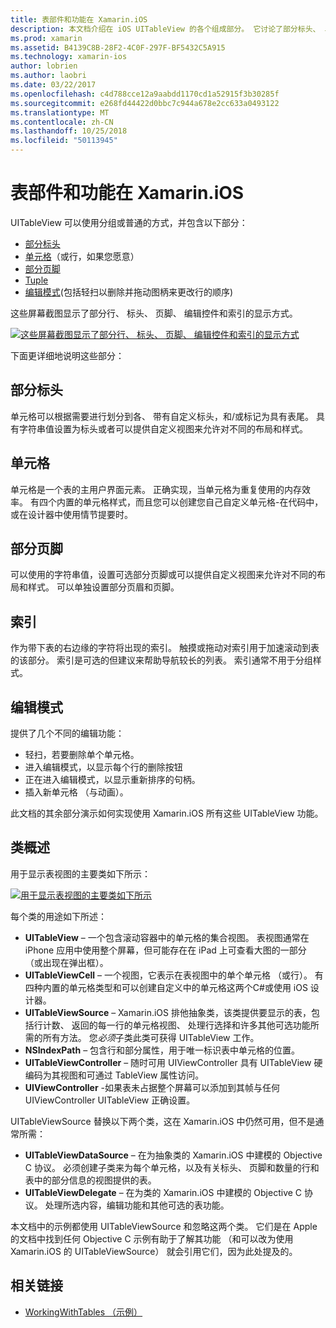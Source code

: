 ```yaml
---
title: 表部件和功能在 Xamarin.iOS
description: 本文档介绍在 iOS UITableView 的各个组成部分。 它讨论了部分标头、 单元格、 部分页脚、 索引和编辑模式。
ms.prod: xamarin
ms.assetid: B4139C8B-28F2-4C0F-297F-BF5432C5A915
ms.technology: xamarin-ios
author: lobrien
ms.author: laobri
ms.date: 03/22/2017
ms.openlocfilehash: c4d788cce12a9aabdd1170cd1a52915f3b30285f
ms.sourcegitcommit: e268fd44422d0bbc7c944a678e2cc633a0493122
ms.translationtype: MT
ms.contentlocale: zh-CN
ms.lasthandoff: 10/25/2018
ms.locfileid: "50113945"
---
```

# <a name="table-parts-and-functionality-in-xamarinios"></a>表部件和功能在 Xamarin.iOS

UITableView 可以使用分组或普通的方式，并包含以下部分：

-  [部分标头](#Section_Header)
-  [单元格](#Cells)（或行，如果您愿意）
-  [部分页脚](#Section_Footer)
-  [Tuple](#Index)
-  [编辑模式](#Edit_Features)(包括轻扫以删除并拖动图柄来更改行的顺序) 

这些屏幕截图显示了部分行、 标头、 页脚、 编辑控件和索引的显示方式。

 [![](table-parts-and-functionality-images/image1a.png "这些屏幕截图显示了部分行、 标头、 页脚、 编辑控件和索引的显示方式")](table-parts-and-functionality-images/image1a.png#lightbox)

下面更详细地说明这些部分：

<a name="Section_Header" />

## <a name="section-header"></a>部分标头

单元格可以根据需要进行划分到各、 带有自定义标头，和/或标记为具有表尾。 具有字符串值设置为标头或者可以提供自定义视图来允许对不同的布局和样式。

<a name="Cells" />

## <a name="cells"></a>单元格

单元格是一个表的主用户界面元素。 正确实现，当单元格为重复使用的内存效率。 有四个内置的单元格样式，而且您可以创建您自己自定义单元格-在代码中，或在设计器中使用情节提要时。

<a name="Section_Footer"/>

## <a name="section-footer"></a>部分页脚

可以使用的字符串值，设置可选部分页脚或可以提供自定义视图来允许对不同的布局和样式。 可以单独设置部分页眉和页脚。

<a name="Index" />

## <a name="index"></a>索引

作为带下表的右边缘的字符将出现的索引。
触摸或拖动对索引用于加速滚动到表的该部分。 索引是可选的但建议来帮助导航较长的列表。 索引通常不用于分组样式。

<a name="Edit_Features" />

## <a name="editing-mode"></a>编辑模式

提供了几个不同的编辑功能：

- 轻扫，若要删除单个单元格。
- 进入编辑模式，以显示每个行的删除按钮 
- 正在进入编辑模式，以显示重新排序的句柄。 
- 插入新单元格 （与动画）。

此文档的其余部分演示如何实现使用 Xamarin.iOS 所有这些 UITableView 功能。


## <a name="classes-overview"></a>类概述

用于显示表视图的主要类如下所示：

[![](table-parts-and-functionality-images/classdiagram.png "用于显示表视图的主要类如下所示")](table-parts-and-functionality-images/classdiagram.png#lightbox)

每个类的用途如下所述：

- **UITableView** – 一个包含滚动容器中的单元格的集合视图。 表视图通常在 iPhone 应用中使用整个屏幕，但可能存在在 iPad 上可查看大图的一部分 （或出现在弹出框）。 
- **UITableViewCell** – 一个视图，它表示在表视图中的单个单元格 （或行）。 有四种内置的单元格类型和可以创建自定义中的单元格这两个C#或使用 iOS 设计器。 
- **UITableViewSource** – Xamarin.iOS 排他抽象类，该类提供要显示的表，包括行计数、 返回的每一行的单元格视图、 处理行选择和许多其他可选功能所需的所有方法。 您*必须*子类此类可获得 UITableView 工作。 
- **NSIndexPath** – 包含行和部分属性，用于唯一标识表中单元格的位置。 
- **UITableViewController** – 随时可用 UIViewController 具有 UITableView 硬编码为其视图和可通过 TableView 属性访问。 
- **UIViewController** -如果表未占据整个屏幕可以添加到其帧与任何 UIViewController UITableView 正确设置。 

UITableViewSource 替换以下两个类，这在 Xamarin.iOS 中仍然可用，但不是通常所需：

- **UITableViewDataSource** – 在为抽象类的 Xamarin.iOS 中建模的 Objective C 协议。 必须创建子类来为每个单元格，以及有关标头、 页脚和数量的行和表中的部分信息的视图提供的表。 
- **UITableViewDelegate** – 在为类的 Xamarin.iOS 中建模的 Objective C 协议。 处理所选内容，编辑功能和其他可选的表功能。 

本文档中的示例都使用 UITableViewSource 和忽略这两个类。 它们是在 Apple 的文档中找到任何 Objective C 示例有助于了解其功能 （和可以改为使用 Xamarin.iOS 的 UITableViewSource） 就会引用它们，因为此处提及的。

## <a name="related-links"></a>相关链接

- [WorkingWithTables （示例）](https://developer.xamarin.com/samples/monotouch/WorkingWithTables)
